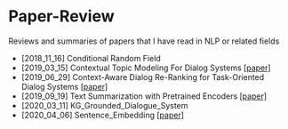 # Paper-Review
Reviews and summaries of papers that I have read in NLP or related fields
- [2018_11_16] Conditional Random Field
- [2019_03_15] Contextual Topic Modeling For Dialog Systems [[paper]](https://arxiv.org/abs/1810.08135)
- [2019_06_29] Context-Aware Dialog Re-Ranking for Task-Oriented Dialog Systems [[paper]](https://arxiv.org/abs/1811.11430)
- [2019_09_19] Text Summarization with Pretrained Encoders [[paper]](https://arxiv.org/abs/1908.08345)
- [2020_03_11] KG_Grounded_Dialogue_System
- [2020_04_06] Sentence_Embedding [[paper]](https://arxiv.org/abs/1908.10084)
